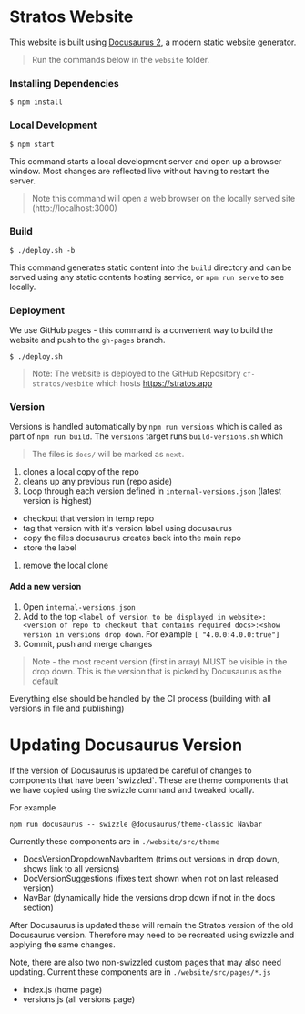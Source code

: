# Stratos Website

This website is built using [Docusaurus 2](https://v2.docusaurus.io/), a modern static website generator.

> Run the commands below in the `website` folder.

### Installing Dependencies

```
$ npm install
```

### Local Development

```
$ npm start
```

This command starts a local development server and open up a browser window. Most changes are reflected live without having to restart the server.

> Note this command will open a web browser on the locally served site (http://localhost:3000)

### Build

```
$ ./deploy.sh -b
```

This command generates static content into the `build` directory and can be served using any static contents hosting service, or `npm run serve` to see locally.

### Deployment

We use GitHub pages - this command is a convenient way to build the website and push to the `gh-pages` branch.

```
$ ./deploy.sh
```


> Note: The website is deployed to the GitHub Repository `cf-stratos/wesbite` which hosts https://stratos.app

### Version

Versions is handled automatically by `npm run versions` which is called as part of `npm run build`. The `versions` target runs `build-versions.sh` which

> The files is `docs/` will be marked as `next`.

1. clones a local copy of the repo
1. cleans up any previous run (repo aside)
1. Loop through each version defined in `internal-versions.json` (latest version is highest)
  - checkout that version in temp repo
  - tag that version with it's version label using docusaurus
  - copy the files docusaurus creates back into the main repo
  - store the label
1. remove the local clone

#### Add a new version

1. Open `internal-versions.json`
1. Add to the top `<label of version to be displayed in website>:<version of repo to checkout that contains required docs>:<show version in versions drop down`. For example `[ "4.0.0:4.0.0:true"]`
1. Commit, push and merge changes

> Note - the most recent version (first in array) MUST be visible in the drop down. This is the version that is picked by Docusaurus as the default

Everything else should be handled by the CI process (building with all versions in file and publishing)


# Updating Docusaurus Version
If the version of Docusaurus is updated be careful of changes to components that have been 'swizzled`. These are theme components that we have copied using the swizzle command and tweaked locally. 

For example

```
npm run docusaurus -- swizzle @docusaurus/theme-classic Navbar
```

Currently these components are in `./website/src/theme`
- DocsVersionDropdownNavbarItem (trims out versions in drop down, shows link to all versions)
- DocVersionSuggestions (fixes text shown when not on last released version)
- NavBar (dynamically hide the versions drop down if not in the docs section)

After Docusaurus is updated these will remain the Stratos version of the old Docusaurus version. Therefore may need to be recreated using swizzle and applying the same changes.

Note, there are also two non-swizzled custom pages that may also need updating. Current these components are in `./website/src/pages/*.js`
- index.js (home page)
- versions.js (all versions page)
